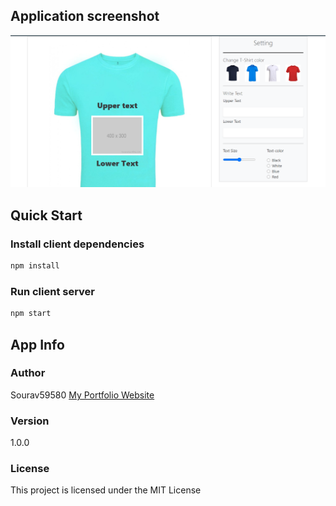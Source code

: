 ## Application screenshot

<img src='./Screenshot.png'>

## Quick Start
### Install client dependencies

```bash
npm install
```
### Run client server

```bash
npm start
```


## App Info

### Author

Sourav59580 
[My Portfolio Website](https://sourav59580.github.io/MY_PORTFOLIO/)

### Version

1.0.0

### License

This project is licensed under the MIT License